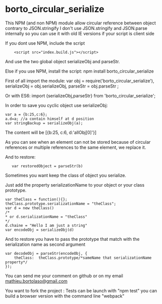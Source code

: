 # borto_circular_serialize
This NPM (and non NPM) module allow circular reference between object contrary to JSON.stringify
I don't use JSON.stringify and JSON.parse internally so you can use it with old IE versions if your script is client side

If you dont use NPM, include the script 
		
		<script src="index.build.js"></script>

And use the two global object serializeObj and parseStr.
		
Else if you use NPM, install the script:
    npm install borto_circular_serialize
  
First of all import the module:
  	var obj = require('borto_circular_serialize'),
		serializeObj = obj.serializeObj,
		parseStr = obj.parseStr
	;
  
Or with ES6:
    import {serializeObj,parseStr} from 'borto_circular_serialize';

In order to save you cyclic object use serializeObj:

    var a = {b:25,c:6};
    a.d=a; //a contain himself at d position
    var stringBackup = serializeObj(a);
The content will be
	[{b:25,
	c:6,
	d:'allObj[0]'}]

As you can see when an element can not be stored because of circular references or multiple references to the same element, we replace it.

And to restore:
       
       var restoredObject = parseStr(b)

Sometimes you want keep the class of object you serialize.

Just add the property serializationName to your object or your class prototype.

	var theClass = function(){};
	theClass.prototype.serializationName = "theClass";
	var d = new theClass()
	/*	
	* or d.serializationName = "theClass"
	*/
	d.chaine = "Hello I am just a string"
	var encodeObj = serializeObj(d)

And to restore you have to pass the prototype that match with the serialization name as second argument

	var decodeObj = parseStr(encodeObj, {
		theClass:  theClass.prototype/*sameName that serializationName property*/
	});

You can send me your comment on github or on my email mathieu.bortolaso@gmail.com

You want to fork the project :
	Tests can be launch with "npm test"
	you can build a browser version with the command line "webpack"
